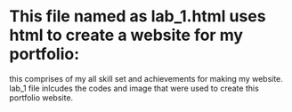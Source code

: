 # This file named as lab_1.html uses html to create a website for my portfolio:
this comprises of my all skill set and achievements for making my website.
lab_1 file inlcudes the codes and image that were used to create this portfolio website.
